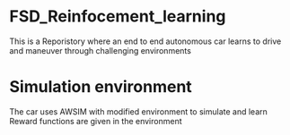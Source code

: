 # FSD_Reinfocement_learning
This is a Reporistory where an end to end autonomous car learns to drive and maneuver through challenging environments  

# Simulation environment 
The car uses AWSIM with modified environment to simulate and learn
Reward functions are given in the environment 
